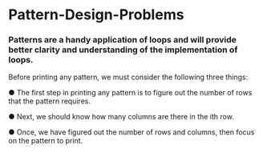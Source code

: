 # Pattern-Design-Problems
### Patterns are a handy application of loops and will provide better clarity and understanding of the implementation of loops.
Before printing any pattern, we must consider the following three things:

●  The first step in printing any pattern is to figure out the number of rows that the pattern requires.

●  Next, we should know how many columns are there in the ith row.

●  Once, we have figured out the number of rows and columns, then focus on the pattern to print.
